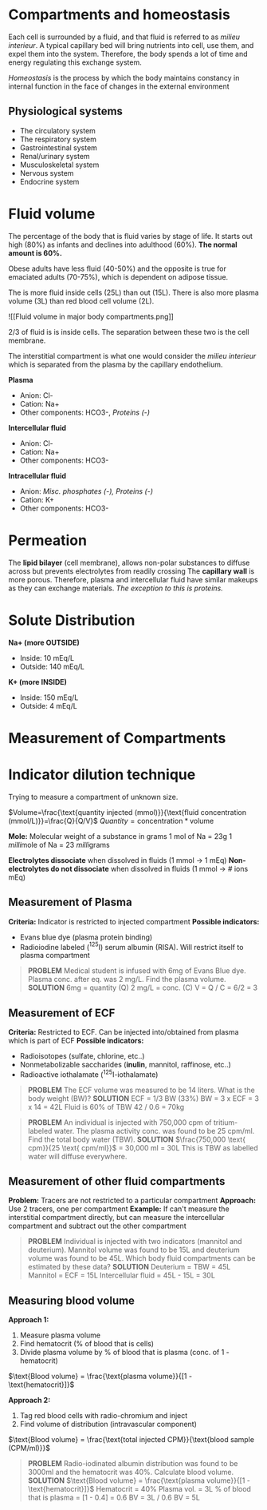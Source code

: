 # Compartments and homeostasis
Each cell is surrounded by a fluid, and that fluid is referred to as *milieu interieur*.
A typical capillary bed will bring nutrients into cell, use them, and expel them into the system. Therefore, the body spends a lot of time and energy regulating this exchange system.

*Homeostasis* is the process by which the body maintains constancy in internal function in the face of changes in the external environment
## Physiological systems
- The circulatory system
- The respiratory system
- Gastrointestinal system
- Renal/urinary system
- Musculoskeletal system
- Nervous system
- Endocrine system
# Fluid volume
The percentage of the body that is fluid varies by stage of life. It starts out high (80%) as infants and declines into adulthood (60%). **The normal amount is 60%.**

Obese adults have less fluid (40-50%) and the opposite is true for emaciated adults (70-75%), which is dependent on adipose tissue.

The is more fluid inside cells (25L) than out (15L). There is also more plasma volume (3L) than red blood cell volume (2L).

![[Fluid volume in major body compartments.png]]

2/3 of fluid is is inside cells. The separation between these two is the cell membrane.

The interstitial compartment is what one would consider the *milieu interieur* which is separated from the plasma by the capillary endothelium.

**Plasma**
- Anion: Cl-
- Cation: Na+
- Other components: HCO3-, *Proteins (-)*

**Intercellular fluid**
- Anion: Cl-
- Cation: Na+
- Other components: HCO3-

**Intracellular fluid**
- Anion: *Misc. phosphates (-), Proteins (-)*
- Cation: K+
- Other components: HCO3-
# Permeation
The **lipid bilayer** (cell membrane), allows non-polar substances to diffuse across but prevents electrolytes from readily crossing
The **capillary wall** is more porous. Therefore, plasma and intercellular fluid have similar makeups as they can exchange materials. *The exception to this is proteins.*
# Solute Distribution
**Na+ (more OUTSIDE)**
- Inside: 10 mEq/L
- Outside: 140 mEq/L

**K+ (more INSIDE)**
- Inside: 150 mEq/L
- Outside: 4 mEq/L
# Measurement of Compartments

# Indicator dilution technique
Trying to measure a compartment of unknown size.

$Volume=\frac{\text{quantity injected (mmol)}}{\text{fluid concentration (mmol/L)}}=\frac{Q}{Q/V}$
$Quantity  = \text{concentration} * \text{volume}$

**Mole:** Molecular weight of a substance in grams
1 mol of Na = 23g
1 *milli*mole of Na =  23 *milli*grams

**Electrolytes dissociate** when dissolved in fluids (1 mmol → 1 mEq)
**Non-electrolytes do not dissociate** when dissolved in fluids (1 mmol → # ions mEq)
## Measurement of Plasma
**Criteria:** Indicator is restricted to injected compartment
**Possible indicators:**
- Evans blue dye (plasma protein binding)
- Radioiodine labeled ($^{125}$I) serum albumin (RISA). Will restrict itself to plasma compartment

> **PROBLEM**
Medical student is infused with 6mg of Evans Blue dye. Plasma conc. after eq. was 2 mg/L. Find the plasma volume.
**SOLUTION**
6mg = quantity (Q)
2 mg/L = conc. (C)
V = Q / C = 6/2 = 3
## Measurement of ECF
**Criteria:** Restricted to ECF. Can be injected into/obtained from plasma which is part of ECF
**Possible indicators:**
- Radioisotopes (sulfate, chlorine, etc..) 
- Nonmetabolizable saccharides (**inulin**, mannitol, raffinose, etc..)
- Radioactive iothalamate ($^{125}$I-iothalamate)

>**PROBLEM**
The ECF volume was measured to be 14 liters. What is the body weight (BW)?
**SOLUTION**
ECF = 1/3 BW (33%)
BW = 3 x ECF = 3 x 14 = 42L
Fluid is 60% of TBW
42 /  0.6 = 70kg

>**PROBLEM**
An individual is injected with 750,000 cpm of tritium-labeled water. The plasma activity conc. was found to be 25 cpm/ml. Find the total body water (TBW).
**SOLUTION**
$\frac{750,000 \text{ cpm}}{25 \text{ cpm/ml}}$ =  30,000 ml = 30L
This is TBW as labelled water will diffuse everywhere.
## Measurement of other fluid compartments
**Problem:** Tracers are not restricted to a particular compartment
**Approach:** Use 2 tracers, one per compartment
**Example:** If can't measure the interstitial compartment directly, but can measure the intercellular compartment and subtract out the other compartment

>**PROBLEM**
Individual is injected with two indicators (mannitol and deuterium). Mannitol volume was found to be 15L and deuterium volume was found to be 45L. Which body fluid compartments can be estimated by these data?
**SOLUTION**
Deuterium = TBW = 45L
Mannitol = ECF = 15L
Intercellular fluid = 45L - 15L = 30L
## Measuring blood volume
**Approach 1:** 
1. Measure plasma volume
2. Find hematocrit (% of blood that is cells)
3. Divide plasma volume by % of blood that is plasma (conc. of 1 - hematocrit)

$\text{Blood volume} = \frac{\text{plasma volume}}{[1 - \text{hematocrit}]}$

**Approach 2:**
1. Tag red blood cells with radio-chromium and inject
2. Find volume of distribution (intravascular component)

$\text{Blood volume} = \frac{\text{total injected CPM}}{\text{blood sample (CPM/ml)}}$

> **PROBLEM**
Radio-iodinated albumin distribution was found to be 3000ml and the hematocrit was 40%. Calculate blood volume.
**SOLUTION**
$\text{Blood volume} = \frac{\text{plasma volume}}{[1 - \text{hematocrit}]}$
Hematocrit = 40%
Plasma vol. = 3L
% of blood that is plasma = \[1 - 0.4] = 0.6
BV = 3L / 0.6
BV = 5L